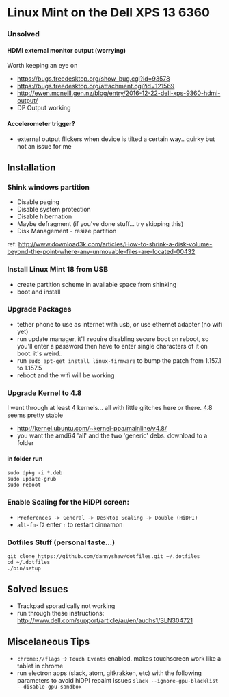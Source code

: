 # Linux Mint on the Dell XPS 13 6360

### Unsolved

#### HDMI external monitor output (worrying)

Worth keeping an eye on

* https://bugs.freedesktop.org/show_bug.cgi?id=93578
* https://bugs.freedesktop.org/attachment.cgi?id=121569
* http://ewen.mcneill.gen.nz/blog/entry/2016-12-22-dell-xps-9360-hdmi-output/
* DP Output working

#### Accelerometer trigger?

* external output flickers when device is tilted a certain way.. quirky but not an issue for me


## Installation

### Shink windows partition

* Disable paging
* Disable system protection
* Disable hibernation
* Maybe defragment (if you've done stuff... try skipping this)
* Disk Management - resize partition

ref: http://www.download3k.com/articles/How-to-shrink-a-disk-volume-beyond-the-point-where-any-unmovable-files-are-located-00432


### Install Linux Mint 18 from USB
* create partition scheme in available space from shinking
* boot and install


### Upgrade Packages

* tether phone to use as internet with usb, or use ethernet adapter (no wifi yet)
* run update manager, it'll require disabling secure boot on reboot, so you'll enter a password then have to enter single characters of it on boot. it's weird..
* run `sudo apt-get install linux-firmware` to bump the patch from 1.157.1 to 1.157.5
* reboot and the wifi will be working

### Upgrade Kernel to 4.8

I went through at least 4 kernels... all with little glitches here or there. 4.8 seems pretty stable

* http://kernel.ubuntu.com/~kernel-ppa/mainline/v4.8/
* you want the amd64 'all' and the two 'generic' debs. download to a folder

#### in folder run

	sudo dpkg -i *.deb
	sudo update-grub
	sudo reboot



### Enable Scaling for the HiDPI screen:

* `Preferences -> General -> Desktop Scaling -> Double (HiDPI)`
* `alt-fn-f2` enter `r` to restart cinnamon

### Dotfiles Stuff (personal taste...)

	git clone https://github.com/dannyshaw/dotfiles.git ~/.dotfiles
	cd ~/.dotfiles
	./bin/setup

## Solved Issues

* Trackpad sporadically not working
 * run through these instructions: http://www.dell.com/support/article/au/en/audhs1/SLN304721


## Miscelaneous Tips

* `chrome://flags` -> `Touch Events` enabled. makes touchscreen work like a tablet in chrome
* run electron apps (slack, atom, gitkrakken, etc) with the following parameters to avoid hiDPI repaint issues
	`slack --ignore-gpu-blacklist --disable-gpu-sandbox`


